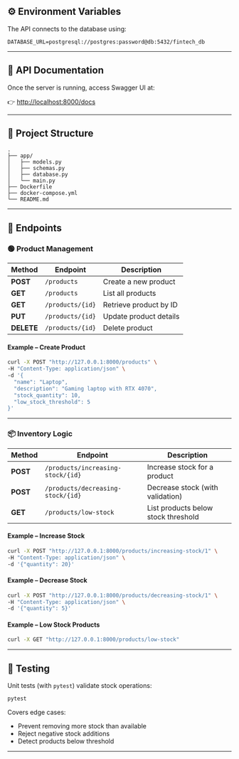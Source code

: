 
## ⚙️ Environment Variables

The API connects to the database using:

```
DATABASE_URL=postgresql://postgres:password@db:5432/fintech_db
```


---

## 📖 API Documentation

Once the server is running, access Swagger UI at:

👉 [http://localhost:8000/docs](http://localhost:8000/docs)

---

## 📂 Project Structure

```
.
├── app/                
│   ├── models.py       
│   ├── schemas.py      
│   ├── database.py     
│   └── main.py         
├── Dockerfile          
├── docker-compose.yml  
└── README.md           
```

---

## 🔑 Endpoints

### 🟢 Product Management

| Method     | Endpoint         | Description            |
| ---------- | ---------------- | ---------------------- |
| **POST**   | `/products`      | Create a new product   |
| **GET**    | `/products`      | List all products      |
| **GET**    | `/products/{id}` | Retrieve product by ID |
| **PUT**    | `/products/{id}` | Update product details |
| **DELETE** | `/products/{id}` | Delete product         |

#### Example – Create Product

```bash
curl -X POST "http://127.0.0.1:8000/products" \
-H "Content-Type: application/json" \
-d '{
  "name": "Laptop",
  "description": "Gaming laptop with RTX 4070",
  "stock_quantity": 10,
  "low_stock_threshold": 5
}'
```

---

### 📦 Inventory Logic

| Method   | Endpoint                          | Description                         |
| -------- | --------------------------------- | ----------------------------------- |
| **POST** | `/products/increasing-stock/{id}` | Increase stock for a product        |
| **POST** | `/products/decreasing-stock/{id}` | Decrease stock (with validation)    |
| **GET**  | `/products/low-stock`             | List products below stock threshold |

#### Example – Increase Stock

```bash
curl -X POST "http://127.0.0.1:8000/products/increasing-stock/1" \
-H "Content-Type: application/json" \
-d '{"quantity": 20}'
```

#### Example – Decrease Stock

```bash
curl -X POST "http://127.0.0.1:8000/products/decreasing-stock/1" \
-H "Content-Type: application/json" \
-d '{"quantity": 5}'
```

#### Example – Low Stock Products

```bash
curl -X GET "http://127.0.0.1:8000/products/low-stock"
```

---

## 🧪 Testing

Unit tests (with `pytest`) validate stock operations:

```bash
pytest
```

Covers edge cases:

* Prevent removing more stock than available
* Reject negative stock additions
* Detect products below threshold

---






